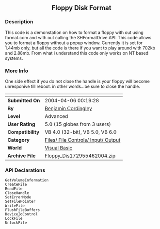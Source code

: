 ﻿<div align="center">

## Floppy Disk Format


</div>

### Description

This code is a demonstation on how to format a floppy with out using format.com and with out calling the SHFormatDrive API. This code allows you to format a floppy without a popup window. Currently it is set for 1.44mb only, but all the code is there if you want to play around with 702kb and 2.88mb. From what i understand this code only works on NT based systems.
 
### More Info
 
One side effect if you do not close the handle is your floppy will become unresponive till reboot. in other words...be sure to close the handle.


<span>             |<span>
---                |---
**Submitted On**   |2004-04-06 00:19:28
**By**             |[Benjamin Cordingley](https://github.com/Planet-Source-Code/PSCIndex/blob/master/ByAuthor/benjamin-cordingley.md)
**Level**          |Advanced
**User Rating**    |5.0 (15 globes from 3 users)
**Compatibility**  |VB 4\.0 \(32\-bit\), VB 5\.0, VB 6\.0
**Category**       |[Files/ File Controls/ Input/ Output](https://github.com/Planet-Source-Code/PSCIndex/blob/master/ByCategory/files-file-controls-input-output__1-3.md)
**World**          |[Visual Basic](https://github.com/Planet-Source-Code/PSCIndex/blob/master/ByWorld/visual-basic.md)
**Archive File**   |[Floppy\_Dis172955462004\.zip](https://github.com/Planet-Source-Code/benjamin-cordingley-floppy-disk-format__1-52920/archive/master.zip)

### API Declarations

```
GetVolumeInformation
CreateFile
ReadFile
CloseHandle
SetErrorMode
SetFilePointer
WriteFile
FlushFileBuffers
DeviceIoControl
LockFile
UnlockFile
```





